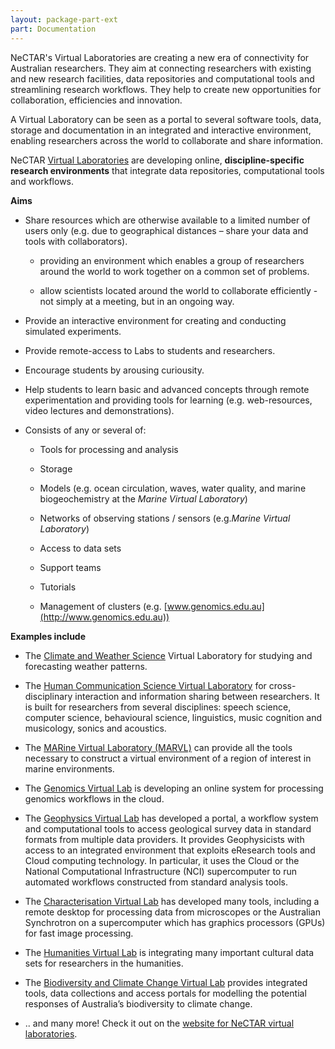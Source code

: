 ```yaml
---
layout: package-part-ext
part: Documentation
---
```


NeCTAR's Virtual Laboratories are creating a new era of connectivity for Australian researchers. They aim at connecting researchers with existing and new research facilities, data repositories and computational tools and streamlining research workflows. They help to create new opportunities for collaboration, efficiencies and innovation.

A Virtual Laboratory can be seen as a portal to several software tools, data, storage and documentation in an integrated and interactive environment, enabling researchers across the world to collaborate and share information.

NeCTAR [Virtual Laboratories](https://nectar.org.au/virtual-laboratories-1) are developing online, **discipline-specific research environments** that integrate data repositories, computational tools and workflows.

**Aims**

* Share resources which are otherwise available to a limited number of users only (e.g. due to geographical distances – share your data and tools with collaborators).

    * providing an environment which enables a group of researchers around the world to work together on a common set of problems.

    * allow scientists located around the world to collaborate efficiently - not simply at a meeting, but in an ongoing way.

* Provide an interactive environment for creating and conducting simulated experiments.

* Provide remote-access to Labs to students and researchers.

* Encourage students by arousing curiousity.

* Help students to learn basic and advanced concepts through remote experimentation and providing tools for learning (e.g. web-resources, video lectures and demonstrations).


* Consists of any or several of:

    * Tools for processing and analysis	

    * Storage 		

    * Models (e.g. ocean circulation, waves, water quality, and marine biogeochemistry 	at the *Marine Virtual Laboratory*)		

    * Networks of observing stations / sensors (e.g.*Marine Virtual Laboratory*)

    * Access to data sets

    * Support teams

    * Tutorials

    * Management of clusters (e.g. [www.genomics.edu.au](http://www.genomics.edu.au))

**Examples include**

* The [Climate and Weather Science](http://www.nectar.org.au/climate-and-weather-science-laboratory) Virtual Laboratory for studying and forecasting weather patterns.

* The [Human Communication Science Virtual Laboratory](https://nectar.org.au/above-and-beyond-speech-language-and-music-virtual-laboratory) 
for cross-disciplinary interaction and information sharing between researchers. It is built for researchers from several disciplines: speech science, computer science, behavioural science, linguistics, music cognition and musicology, sonics and acoustics.

* The [MARine Virtual Laboratory (MARVL)](https://www.nectar.org.au/marine-virtual-laboratory) can provide all the tools necessary to construct a virtual environment of a region of interest in marine environments.

* The [Genomics Virtual Lab](https://www.nectar.org.au/node/587) is developing an online system for processing genomics workflows in the cloud.

* The [Geophysics Virtual Lab](https://www.nectar.org.au/node/575) has developed a portal, a workflow system and computational tools to access geological survey data in standard formats from multiple data providers.
It provides Geophysicists with access to an integrated environment that exploits eResearch tools and Cloud computing technology. 
In particular, it uses the Cloud or the National Computational Infrastructure (NCI) supercomputer to run automated workflows constructed from standard analysis tools.

* The [Characterisation Virtual Lab](https://www.nectar.org.au/node/607) has developed many tools, including a remote desktop for processing data from microscopes or the Australian Synchrotron on a supercomputer which has graphics processors (GPUs) for fast image processing.
    
* The [Humanities Virtual Lab](https://www.nectar.org.au/node/562) is integrating many important cultural data sets for researchers in the humanities.

* The [Biodiversity and Climate Change Virtual Lab](https://nectar.org.au/node/778) provides integrated tools, data collections and access portals for modelling the potential responses of Australia’s biodiversity to climate change.

* .. and many more! Check it out on the [website for NeCTAR virtual laboratories](https://nectar.org.au/virtual-laboratories-1).

